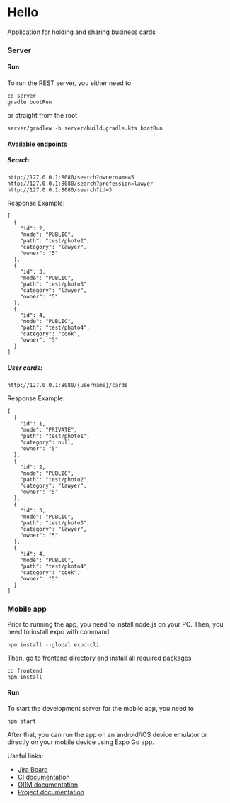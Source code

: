 # Hello
Application for holding and sharing business cards

### Server

#### Run
To run the REST server, you either need to
```shell
cd server
gradle bootRun
```
or straight from the root
```shell
server/gradlew -b server/build.gradle.kts bootRun
```
#### Available endpoints
##### Search:
```
http://127.0.0.1:8080/search?ownername=5
http://127.0.0.1:8080/search?profession=lawyer
http://127.0.0.1:8080/search?id=3
```
Response Example:
```
[
  {
    "id": 2,
    "mode": "PUBLIC",
    "path": "test/photo2",
    "category": "lawyer",
    "owner": "5"
  },
  {
    "id": 3,
    "mode": "PUBLIC",
    "path": "test/photo3",
    "category": "lawyer",
    "owner": "5"
  },
  {
    "id": 4,
    "mode": "PUBLIC",
    "path": "test/photo4",
    "category": "cook",
    "owner": "5"
  }
]
```

##### User cards:
```
http://127.0.0.1:8080/{username}/cards
```
Response Example:
```
[
  {
    "id": 1,
    "mode": "PRIVATE",
    "path": "test/photo1",
    "category": null,
    "owner": "5"
  },
  {
    "id": 2,
    "mode": "PUBLIC",
    "path": "test/photo2",
    "category": "lawyer",
    "owner": "5"
  },
  {
    "id": 3,
    "mode": "PUBLIC",
    "path": "test/photo3",
    "category": "lawyer",
    "owner": "5"
  },
  {
    "id": 4,
    "mode": "PUBLIC",
    "path": "test/photo4",
    "category": "cook",
    "owner": "5"
  }
]
```

### Mobile app
Prior to running the app, you need to install node.js on your PC.
Then, you need to install expo with command
```shell
npm install --global expo-cli
```
Then, go to frontend directory and install all required packages
```shell
cd frontend
npm install
```

#### Run
To start the development server for the mobile app, you need to
```shell
npm start
```
After that, you can run the app on an android/iOS device emulator or directly on your mobile device using Expo Go app.

Useful links:
* [Jira Board](https://hello-pis.atlassian.net/jira/software/projects/HPIS/boards/1)
* [CI documentation](https://docs.github.com/en/actions)
* [ORM documentation](https://github.com/JetBrains/Exposed/wiki)
* [Project documentation](https://www.overleaf.com/read/gyhnrhzrhfxw)
